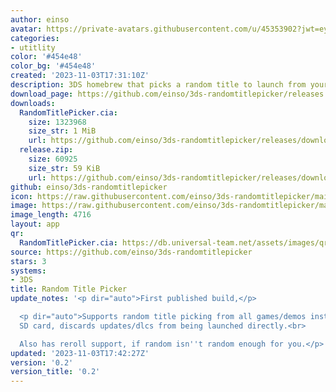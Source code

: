 ```yaml
---
author: einso
avatar: https://private-avatars.githubusercontent.com/u/45353902?jwt=eyJhbGciOiJIUzI1NiIsInR5cCI6IkpXVCJ9.eyJpc3MiOiJnaXRodWIuY29tIiwiYXVkIjoicmF3LmdpdGh1YnVzZXJjb250ZW50LmNvbSIsImtleSI6ImtleTEiLCJleHAiOjE3MzQ2MzI5NDAsIm5iZiI6MTczNDYzMTc0MCwicGF0aCI6Ii91LzQ1MzUzOTAyIn0.wt29OK5I51LQOyFit91wBXPbHoO09txpFkDaTlmzJN4&v=4
categories:
- utitlity
color: '#454e48'
color_bg: '#454e48'
created: '2023-11-03T17:31:10Z'
description: 3DS homebrew that picks a random title to launch from your SD card
download_page: https://github.com/einso/3ds-randomtitlepicker/releases
downloads:
  RandomTitlePicker.cia:
    size: 1323968
    size_str: 1 MiB
    url: https://github.com/einso/3ds-randomtitlepicker/releases/download/0.2/RandomTitlePicker.cia
  release.zip:
    size: 60925
    size_str: 59 KiB
    url: https://github.com/einso/3ds-randomtitlepicker/releases/download/0.2/release.zip
github: einso/3ds-randomtitlepicker
icon: https://raw.githubusercontent.com/einso/3ds-randomtitlepicker/main/icon.png
image: https://raw.githubusercontent.com/einso/3ds-randomtitlepicker/main/icon.png
image_length: 4716
layout: app
qr:
  RandomTitlePicker.cia: https://db.universal-team.net/assets/images/qr/randomtitlepicker-cia.png
source: https://github.com/einso/3ds-randomtitlepicker
stars: 3
systems:
- 3DS
title: Random Title Picker
update_notes: '<p dir="auto">First published build,</p>

  <p dir="auto">Supports random title picking from all games/demos installed to the
  SD card, discards updates/dlcs from being launched directly.<br>

  Also has reroll support, if random isn''t random enough for you.</p>'
updated: '2023-11-03T17:42:27Z'
version: '0.2'
version_title: '0.2'
---
```

